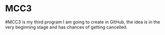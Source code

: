 # MCC3

#MCC3 is my third program I am going to create in GitHub, the idea is in the very beginning stage and has chances of getting cancelled.
